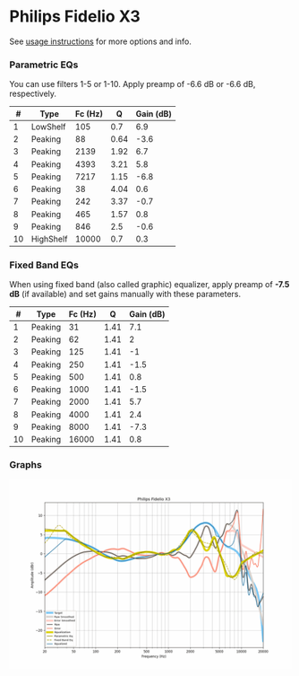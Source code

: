 # Philips Fidelio X3
See [usage instructions](https://github.com/jaakkopasanen/AutoEq#usage) for more options and info.

### Parametric EQs
You can use filters 1-5 or 1-10. Apply preamp of -6.6 dB or -6.6 dB, respectively.

|   # | Type      |   Fc (Hz) |    Q |   Gain (dB) |
|-----|-----------|-----------|------|-------------|
|   1 | LowShelf  |       105 | 0.7  |         6.9 |
|   2 | Peaking   |        88 | 0.64 |        -3.6 |
|   3 | Peaking   |      2139 | 1.92 |         6.7 |
|   4 | Peaking   |      4393 | 3.21 |         5.8 |
|   5 | Peaking   |      7217 | 1.15 |        -6.8 |
|   6 | Peaking   |        38 | 4.04 |         0.6 |
|   7 | Peaking   |       242 | 3.37 |        -0.7 |
|   8 | Peaking   |       465 | 1.57 |         0.8 |
|   9 | Peaking   |       846 | 2.5  |        -0.6 |
|  10 | HighShelf |     10000 | 0.7  |         0.3 |

### Fixed Band EQs
When using fixed band (also called graphic) equalizer, apply preamp of **-7.5 dB** (if available) and set gains manually with these parameters.

|   # | Type    |   Fc (Hz) |    Q |   Gain (dB) |
|-----|---------|-----------|------|-------------|
|   1 | Peaking |        31 | 1.41 |         7.1 |
|   2 | Peaking |        62 | 1.41 |         2   |
|   3 | Peaking |       125 | 1.41 |        -1   |
|   4 | Peaking |       250 | 1.41 |        -1.5 |
|   5 | Peaking |       500 | 1.41 |         0.8 |
|   6 | Peaking |      1000 | 1.41 |        -1.5 |
|   7 | Peaking |      2000 | 1.41 |         5.7 |
|   8 | Peaking |      4000 | 1.41 |         2.4 |
|   9 | Peaking |      8000 | 1.41 |        -7.3 |
|  10 | Peaking |     16000 | 1.41 |         0.8 |

### Graphs
![](./Philips%20Fidelio%20X3.png)
